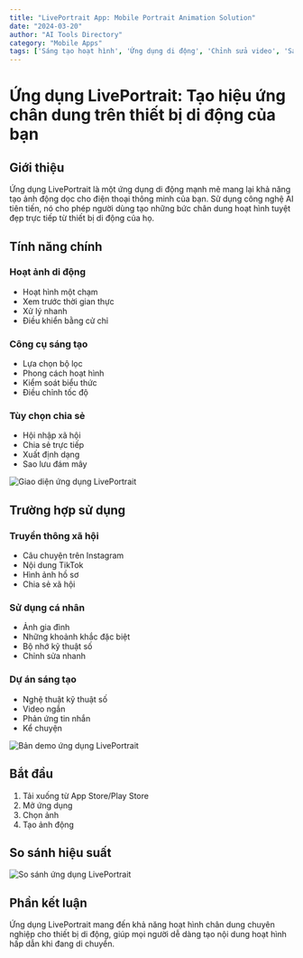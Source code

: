 ```yaml
---
title: "LivePortrait App: Mobile Portrait Animation Solution"
date: "2024-03-20"
author: "AI Tools Directory"
category: "Mobile Apps"
tags: ['Sáng tạo hoạt hình', 'Ứng dụng di động', 'Chỉnh sửa video', 'Sáng tạo nội dung']
---
```

# Ứng dụng LivePortrait: Tạo hiệu ứng chân dung trên thiết bị di động của bạn

## Giới thiệu

Ứng dụng LivePortrait là một ứng dụng di động mạnh mẽ mang lại khả năng tạo ảnh động dọc cho điện thoại thông minh của bạn. Sử dụng công nghệ AI tiên tiến, nó cho phép người dùng tạo những bức chân dung hoạt hình tuyệt đẹp trực tiếp từ thiết bị di động của họ.

## Tính năng chính

### Hoạt ảnh di động
- Hoạt hình một chạm
- Xem trước thời gian thực
- Xử lý nhanh
- Điều khiển bằng cử chỉ

### Công cụ sáng tạo
- Lựa chọn bộ lọc
- Phong cách hoạt hình
- Kiểm soát biểu thức
- Điều chỉnh tốc độ

### Tùy chọn chia sẻ
- Hội nhập xã hội
- Chia sẻ trực tiếp
- Xuất định dạng
- Sao lưu đám mây

![Giao diện ứng dụng LivePortrait](/imgs/liveportrait-app/interface.jpg)

## Trường hợp sử dụng

### Truyền thông xã hội
- Câu chuyện trên Instagram
- Nội dung TikTok
- Hình ảnh hồ sơ
- Chia sẻ xã hội

### Sử dụng cá nhân
- Ảnh gia đình
- Những khoảnh khắc đặc biệt
- Bộ nhớ kỹ thuật số
- Chỉnh sửa nhanh

### Dự án sáng tạo
- Nghệ thuật kỹ thuật số
- Video ngắn
- Phản ứng tin nhắn
- Kể chuyện

![Bản demo ứng dụng LivePortrait](/imgs/liveportrait-app/demo.jpg)

## Bắt đầu

1. Tải xuống từ App Store/Play Store
2. Mở ứng dụng
3. Chọn ảnh
4. Tạo ảnh động

## So sánh hiệu suất

![So sánh ứng dụng LivePortrait](/imgs/liveportrait-app/comparison.jpg)

## Phần kết luận

Ứng dụng LivePortrait mang đến khả năng hoạt hình chân dung chuyên nghiệp cho thiết bị di động, giúp mọi người dễ dàng tạo nội dung hoạt hình hấp dẫn khi đang di chuyển.